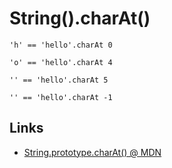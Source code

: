 # String().charAt()

	'h' == 'hello'.charAt 0

	'o' == 'hello'.charAt 4

	'' == 'hello'.charAt 5

	'' == 'hello'.charAt -1


## Links

- [String.prototype.charAt() @ MDN](https://developer.mozilla.org/en-US/docs/Web/JavaScript/Reference/Global_Objects/String/charAt)
